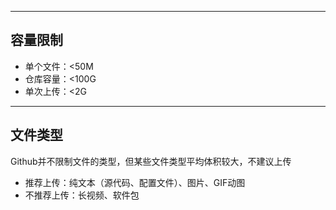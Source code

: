 

---
## 容量限制

+ 单个文件：<50M
+ 仓库容量：<100G
+ 单次上传：<2G


---
## 文件类型

Github并不限制文件的类型，但某些文件类型平均体积较大，不建议上传

+ 推荐上传：纯文本（源代码、配置文件）、图片、GIF动图
+ 不推荐上传：长视频、软件包